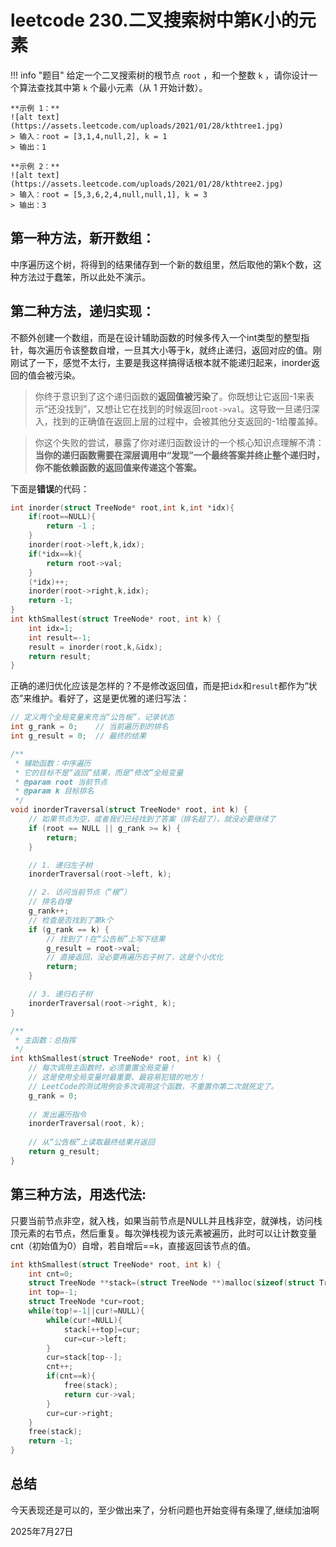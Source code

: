 # leetcode 230.二叉搜索树中第K小的元素

!!! info "题目"
    给定一个二叉搜索树的根节点 `root` ，和一个整数 `k` ，请你设计一个算法查找其中第 `k` 个最小元素（从 1 开始计数）。

    **示例 1：**
    ![alt text](https://assets.leetcode.com/uploads/2021/01/28/kthtree1.jpg)
    > 输入：root = [3,1,4,null,2], k = 1
    > 输出：1

    **示例 2：**
    ![alt text](https://assets.leetcode.com/uploads/2021/01/28/kthtree2.jpg)
    > 输入：root = [5,3,6,2,4,null,null,1], k = 3
    > 输出：3

## 第一种方法，新开数组：

中序遍历这个树，将得到的结果储存到一个新的数组里，然后取他的第k个数，这种方法过于蠢笨，所以此处不演示。

## 第二种方法，递归实现：

不额外创建一个数组，而是在设计辅助函数的时候多传入一个int类型的整型指针，每次遍历令该整数自增，一旦其大小等于k，就终止递归，返回对应的值。刚刚试了一下，感觉不太行，主要是我这样搞得话根本就不能递归起来，inorder返回的值会被污染。

> 你终于意识到了这个递归函数的**返回值被污染**了。你既想让它返回-1来表示“还没找到”，又想让它在找到的时候返回`root->val`。这导致一旦递归深入，找到的正确值在返回上层的过程中，会被其他分支返回的-1给覆盖掉。

> 你这个失败的尝试，暴露了你对递归函数设计的一个核心知识点理解不清：**当你的递归函数需要在深层调用中“发现”一个最终答案并终止整个递归时，你不能依赖函数的返回值来传递这个答案。**

下面是**错误**的代码：

```C
int inorder(struct TreeNode* root,int k,int *idx){
    if(root==NULL){
        return -1 ;
    }
    inorder(root->left,k,idx);
    if(*idx==k){
        return root->val;
    }
    (*idx)++;
    inorder(root->right,k,idx);
    return -1;
}
int kthSmallest(struct TreeNode* root, int k) {
    int idx=1;
    int result=-1;
    result = inorder(root,k,&idx);
    return result;
}
```



正确的递归优化应该是怎样的？不是修改返回值，而是把`idx`和`result`都作为“状态”来维护。看好了，这是更优雅的递归写法：

```C
// 定义两个全局变量来充当“公告板”，记录状态
int g_rank = 0;    // 当前遍历到的排名
int g_result = 0;  // 最终的结果

/**
 * 辅助函数：中序遍历
 * 它的目标不是“返回”结果，而是“修改”全局变量
 * @param root 当前节点
 * @param k 目标排名
 */
void inorderTraversal(struct TreeNode* root, int k) {
    // 如果节点为空，或者我们已经找到了答案（排名超了），就没必要继续了
    if (root == NULL || g_rank >= k) {
        return;
    }

    // 1. 递归左子树
    inorderTraversal(root->left, k);

    // 2. 访问当前节点（“根”）
    // 排名自增
    g_rank++;
    // 检查是否找到了第k个
    if (g_rank == k) {
        // 找到了！在“公告板”上写下结果
        g_result = root->val;
        // 直接返回，没必要再遍历右子树了，这是个小优化
        return;
    }

    // 3. 递归右子树
    inorderTraversal(root->right, k);
}

/**
 * 主函数：总指挥
 */
int kthSmallest(struct TreeNode* root, int k) {
    // 每次调用主函数时，必须重置全局变量！
    // 这是使用全局变量时最重要、最容易犯错的地方！
    // LeetCode的测试用例会多次调用这个函数，不重置你第二次就死定了。
    g_rank = 0;
    
    // 发出遍历指令
    inorderTraversal(root, k);
    
    // 从“公告板”上读取最终结果并返回
    return g_result;
}
```

## 第三种方法，用迭代法:

只要当前节点非空，就入栈，如果当前节点是NULL并且栈非空，就弹栈，访问栈顶元素的右节点，然后重复。每次弹栈视为该元素被遍历，此时可以让计数变量cnt（初始值为0）自增，若自增后==k，直接返回该节点的值。

```C
int kthSmallest(struct TreeNode* root, int k) {
    int cnt=0;
    struct TreeNode **stack=(struct TreeNode **)malloc(sizeof(struct TreeNode * )*10001);
    int top=-1;
    struct TreeNode *cur=root;
    while(top!=-1||cur!=NULL){
        while(cur!=NULL){
            stack[++top]=cur;
            cur=cur->left;
        }
        cur=stack[top--];
        cnt++;
        if(cnt==k){
            free(stack);
            return cur->val;
        }
        cur=cur->right;
    }
    free(stack);
    return -1;
}
```

## 总结

今天表现还是可以的，至少做出来了，分析问题也开始变得有条理了,继续加油啊

2025年7月27日

